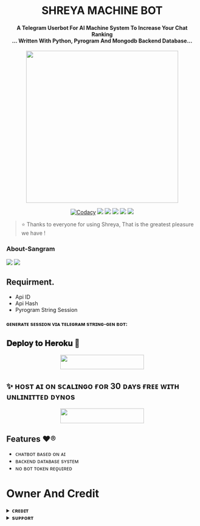 <h1 align="center"><b> SHREYA MACHINE BOT </b></h1>

<h4 align="center">A Telegram Userbot For AI Machine System To Increase Your Chat Ranking <br> ... Written With Python, Pyrogram And Mongodb Backend Database...</h4>

<p align="center"><a href="https:/t.me/The_Sangram"><img src="https://te.legra.ph/file/21941841a9fca15ea39e7.jpg" width="400"></a></p>

<p align="center">
    <a href="https://app.codacy.com/manual/OpQueenbots/Shreya-Chatbot/dashboard"> <img src="https://img.shields.io/codacy/grade/4d58f2a402b54aed8a7d95f7add45a81?color=brightgreen&logo=codacy&logoColor=green&style=for-the-badge" alt="Codacy" /></a>
    <a href="https://github.com/OpQueenbots/Shreya-Chatbot"> <img src="https://img.shields.io/github/repo-size/OpQueenbots/Shreya-Chatbot?color=orange&logo=github&logoColor=green&style=for-the-badge" /></a>
    <a href="https://github.com/OpQueenbots/Shreya-Chatbot/commits/prince"> <img src="https://img.shields.io/github/last-commit/OpQueenbots/Shreya-Chatbot?color=brown&logo=github&logoColor=green&style=for-the-badge" /></a>
    <a href="https://github.com/OpQueenbots/Shreya-Chatbot/issues"> <img src="https://img.shields.io/github/issues/OpQueenbots/Shreya-Chatbot?color=blueviolet&logo=github&logoColor=green&style=for-the-badge" /></a>
    <a href="https://github.com/OpQueenbots/Shreya-Chatbot/network/members"> <img src="https://img.shields.io/github/forks/OpQueenbots/Shreya-Chatbot?color=red&logo=github&logoColor=green&style=for-the-badge" /></a>  
    <a href="https://pypi.org/project/Telethon/"> <img src="https://img.shields.io/pypi/v/telethon?color=yellow&label=telethon&logo=python&logoColor=green&style=for-the-badge" /></a>
</p>

> ⭐️ Thanks to everyone for using Shreya, That is the greatest pleasure we have !

### About-Sangram

<a href="https://www.youtube.com/Official_Sangram"><img src="https://img.shields.io/badge/Join-Subscribe%20Support-blue.svg?style=for-the-badge&logo=YouTube"></a> 
<a href="https://t.me/Sangram_XD"><img src="https://img.shields.io/badge/join-Telegram%Channel-blue.svg?style=for-the-badge&logo=Telegram"></a> 

## Requirment.
- Api ID
- Api Hash
- Pyrogram String Session
<h4> ɢᴇɴᴇʀᴀᴛᴇ sᴇssɪᴏɴ ᴠɪᴀ ᴛᴇʟᴇɢʀᴀᴍ sᴛʀɪɴɢ-ɢᴇɴ ʙᴏᴛ: </h4>    

    
## 𝐃𝐞𝐩𝐥𝐨𝐲 𝐭𝐨 𝐇𝐞𝐫𝐨𝐤𝐮 🥀

<p align="center"><a href="https://heroku.com/deploy?template=https://github.com/OpQueenbots/Shreya-Chatbot"> <img src="https://img.shields.io/badge/ᴅᴇᴘʟᴏʏ%20ᴛᴏ%20ʜᴇʀᴏᴋᴜ-black?style=for-the-badge&logo=heroku" width="220" height="38.45"/></a></p>

## ✨ ʜᴏsᴛ ᴀɪ ᴏɴ sᴄᴀʟɪɴɢᴏ ғᴏʀ 30 ᴅᴀʏs ғʀᴇᴇ ᴡɪᴛʜ ᴜɴʟɪɴɪᴛᴛᴇᴅ ᴅʏɴᴏs

<p align="center"><a href="https://auth.scalingo.com/users/auth/github"> <img src="https://img.shields.io/badge/ᴅᴇᴘʟᴏʏ%20ᴛᴏ%20sᴄᴀʟɪɴɢᴏ-black?style=for-the-badge&logo=scalingo" width="220" height="38.45"/></a></p>


## Features ❤️®
- ᴄʜᴀᴛʙᴏᴛ ʙᴀsᴇᴅ ᴏɴ ᴀɪ 
- ʙᴀᴄᴋᴇɴᴅ ᴅᴀᴛᴀʙᴀsᴇ sʏsᴛᴇᴍ
- ɴᴏ ʙᴏᴛ ᴛᴏᴋᴇɴ ʀᴇǫᴜɪʀᴇᴅ

# Owner And Credit


<details>
<summary><b>ᴄʀᴇᴅɪᴛ</b></summary>
<br>

## 𝐒𝐩𝐞𝐜𝐢𝐚𝐥 𝐂𝐫𝐞𝐝𝐢𝐭

- [𝐒𝐚𝐧𝐠𝐫𝐚𝐦](https://t.me/The_Sangram)


</details>



<details>
<summary><b>sᴜᴘᴘᴏʀᴛ</b></summary>
<br>

# Support
<a href="https://t.me/WorldChattingFriendsWCF"><img src="https://img.shields.io/badge/Join-Telegram%20Group-green.svg?logo=Telegram"></a>
<a href="https://t.me/WCFnetwork"><img src="https://img.shields.io/badge/Join-Telegram%20Channel-green.svg?logo=telegram"></a>
<a href="https://t.me/Sangram_XD"><img src="https://img.shields.io/badge/Owner's%20Official-green.svg?logo=telegram"></a>


</details>
